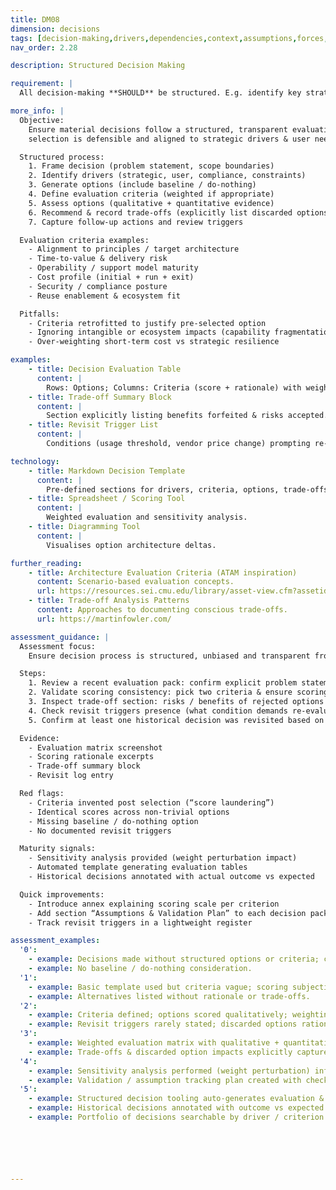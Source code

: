 ```yaml
---
title: DM08
dimension: decisions
tags: [decision-making,drivers,dependencies,context,assumptions,forces,impact-analysis,traceability,options,forces-analysis,rationale-depth]
nav_order: 2.28

description: Structured Decision Making

requirement: |
  All decision-making **SHOULD** be structured. E.g. identify key strategic drivers, user need assess options against drivers, present rationale, clarity on trade-offs, dependencies, risks and issues understood.

more_info: |
  Objective:
    Ensure material decisions follow a structured, transparent evaluation so
    selection is defensible and aligned to strategic drivers & user needs.

  Structured process:
    1. Frame decision (problem statement, scope boundaries)
    2. Identify drivers (strategic, user, compliance, constraints)
    3. Generate options (include baseline / do-nothing)
    4. Define evaluation criteria (weighted if appropriate)
    5. Assess options (qualitative + quantitative evidence)
    6. Recommend & record trade-offs (explicitly list discarded options)
    7. Capture follow-up actions and review triggers

  Evaluation criteria examples:
    - Alignment to principles / target architecture
    - Time-to-value & delivery risk
    - Operability / support model maturity
    - Cost profile (initial + run + exit)
    - Security / compliance posture
    - Reuse enablement & ecosystem fit

  Pitfalls:
    - Criteria retrofitted to justify pre-selected option
    - Ignoring intangible or ecosystem impacts (capability fragmentation)
    - Over-weighting short-term cost vs strategic resilience

examples: 
    - title: Decision Evaluation Table
      content: |
        Rows: Options; Columns: Criteria (score + rationale) with weighted total.
    - title: Trade-off Summary Block
      content: |
        Section explicitly listing benefits forfeited & risks accepted.
    - title: Revisit Trigger List
      content: |
        Conditions (usage threshold, vendor price change) prompting re-evaluation.

technology:
    - title: Markdown Decision Template
      content: |
        Pre-defined sections for drivers, criteria, options, trade-offs.
    - title: Spreadsheet / Scoring Tool
      content: |
        Weighted evaluation and sensitivity analysis.
    - title: Diagramming Tool
      content: |
        Visualises option architecture deltas.

further_reading:
    - title: Architecture Evaluation Criteria (ATAM inspiration)
      content: Scenario-based evaluation concepts.
      url: https://resources.sei.cmu.edu/library/asset-view.cfm?assetid=512085
    - title: Trade-off Analysis Patterns
      content: Approaches to documenting conscious trade-offs.
      url: https://martinfowler.com/

assessment_guidance: |
  Assessment focus:
    Ensure decision process is structured, unbiased and transparent from framing to trade-off capture & revisit triggers.

  Steps:
    1. Review a recent evaluation pack: confirm explicit problem statement, drivers, weighted criteria, options (incl. baseline) and scoring rationale.
    2. Validate scoring consistency: pick two criteria & ensure scoring rationale differentiates options (not copy-paste).
    3. Inspect trade-off section: risks / benefits of rejected options clearly noted?
    4. Check revisit triggers presence (what condition demands re-evaluation?).
    5. Confirm at least one historical decision was revisited based on trigger event or changed assumptions.

  Evidence:
    - Evaluation matrix screenshot
    - Scoring rationale excerpts
    - Trade-off summary block
    - Revisit log entry

  Red flags:
    - Criteria invented post selection (“score laundering”)
    - Identical scores across non-trivial options
    - Missing baseline / do-nothing option
    - No documented revisit triggers

  Maturity signals:
    - Sensitivity analysis provided (weight perturbation impact)
    - Automated template generating evaluation tables
    - Historical decisions annotated with actual outcome vs expected

  Quick improvements:
    - Introduce annex explaining scoring scale per criterion
    - Add section “Assumptions & Validation Plan” to each decision pack
    - Track revisit triggers in a lightweight register

assessment_examples:
  '0':
    - example: Decisions made without structured options or criteria; chosen path undocumented.
    - example: No baseline / do-nothing consideration.
  '1':
    - example: Basic template used but criteria vague; scoring subjective & unrecorded.
    - example: Alternatives listed without rationale or trade-offs.
  '2':
    - example: Criteria defined; options scored qualitatively; weighting absent or informal.
    - example: Revisit triggers rarely stated; discarded options rationale thin.
  '3':
    - example: Weighted evaluation matrix with qualitative + quantitative evidence; baseline included.
    - example: Trade-offs & discarded option impacts explicitly captured; revisit triggers defined.
  '4':
    - example: Sensitivity analysis performed (weight perturbation) influencing confidence statement.
    - example: Validation / assumption tracking plan created with checkpoint dates.
  '5':
    - example: Structured decision tooling auto-generates evaluation & sensitivity outputs.
    - example: Historical decisions annotated with outcome vs expected metrics; triggers enacted leading to adaptive revisions.
    - example: Portfolio of decisions searchable by driver / criterion for cross-learning.






---
```

  